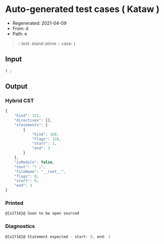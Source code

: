 # Auto-generated test cases ( Kataw )
- Regenerated: 2021-04-09
- From: d
- Path: e
> :: test: stand-alone
> :: case: )
## Input

`````js
) ;
`````

## Output

### Hybrid CST

```javascript
{
    "kind": 122,
    "directives": [],
    "statements": [
        {
            "kind": 168,
            "flags": 128,
            "start": 1,
            "end": 3
        }
    ],
    "isModule": false,
    "text": ") ;",
    "fileName": "__root__",
    "flags": 0,
    "start": 0,
    "end": 3
}
```

### Printed

```javascript
@{x2716}@ Soon to be open sourced
```

### Diagnostics

```javascript
@{x2716}@ Statement expected - start: 0, end: 1

```

